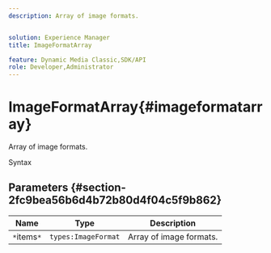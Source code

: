 ```yaml
---
description: Array of image formats.


solution: Experience Manager
title: ImageFormatArray

feature: Dynamic Media Classic,SDK/API
role: Developer,Administrator
---
```


# ImageFormatArray{#imageformatarray}

Array of image formats.

 Syntax 

## Parameters {#section-2fc9bea56b6d4b72b80d4f04c5f9b862}

|  Name  | Type  | Description  |
|---|---|---|
|  `*`items`*`  | `types:ImageFormat`  | Array of image formats.  |

